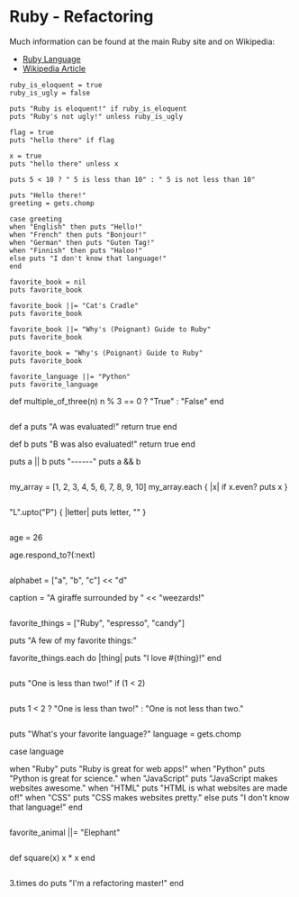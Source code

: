 # Ruby - Refactoring

Much information can be found at the main Ruby site and on Wikipedia:

- <a href="https://www.ruby-lang.org/en/" title="Ruby" target="_blank">Ruby Language</a>
- <a href="http://en.wikipedia.org/wiki/Ruby_%28programming_language%29" title="Ruby Article at Wikipedia" target="_blank">Wikipedia Article</a>

```
ruby_is_eloquent = true
ruby_is_ugly = false

puts "Ruby is eloquent!" if ruby_is_eloquent
puts "Ruby's not ugly!" unless ruby_is_ugly
```

```
flag = true
puts "hello there" if flag
```

```
x = true
puts "hello there" unless x
```

```
puts 5 < 10 ? " 5 is less than 10" : " 5 is not less than 10"
```

```
puts "Hello there!"
greeting = gets.chomp

case greeting
when "English" then puts "Hello!"
when "French" then puts "Bonjour!"
when "German" then puts "Guten Tag!"
when "Finnish" then puts "Haloo!"
else puts "I don't know that language!"
end
```

```
favorite_book = nil
puts favorite_book

favorite_book ||= "Cat's Cradle"
puts favorite_book

favorite_book ||= "Why's (Poignant) Guide to Ruby"
puts favorite_book

favorite_book = "Why's (Poignant) Guide to Ruby"
puts favorite_book
```

```
favorite_language ||= "Python"
puts favorite_language

```
def multiple_of_three(n)
  n % 3 == 0 ? "True" : "False"
end
```

```
def a
  puts "A was evaluated!"
  return true
end

def b
  puts "B was also evaluated!"
  return true
end

puts a || b
puts "------"
puts a && b
```

```
my_array = [1, 2, 3, 4, 5, 6, 7, 8, 9, 10]
my_array.each { |x| if x.even? puts x }
```

```
"L".upto("P") { |letter| puts letter, "" }
```

```
age = 26

age.respond_to?(:next)
```

```
alphabet = ["a", "b", "c"] << "d"

caption = "A giraffe surrounded by " << "weezards!" 
```

```
favorite_things = ["Ruby", "espresso", "candy"]

puts "A few of my favorite things:"

favorite_things.each do |thing|
  puts "I love #{thing}!"
end
```

```
puts "One is less than two!" if (1 < 2)
```

```
puts 1 < 2 ? "One is less than two!" : "One is not less than two."
```

```
puts "What's your favorite language?"
language = gets.chomp

case language

when "Ruby"
  puts "Ruby is great for web apps!"
when "Python"
  puts "Python is great for science."
when "JavaScript"
  puts "JavaScript makes websites awesome."
when "HTML"
  puts "HTML is what websites are made of!"
when "CSS"
  puts "CSS makes websites pretty."
else
  puts "I don't know that language!"
end
```

```
favorite_animal ||= "Elephant"
```

```
def square(x)
    x * x
end
```

```
3.times do
  puts "I'm a refactoring master!"
end
```